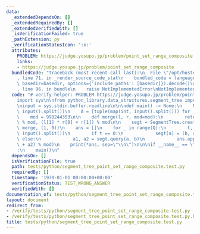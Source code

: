 ```yaml
---
data:
  _extendedDependsOn: []
  _extendedRequiredBy: []
  _extendedVerifiedWith: []
  _isVerificationFailed: true
  _pathExtension: py
  _verificationStatusIcon: ':x:'
  attributes:
    PROBLEM: https://judge.yosupo.jp/problem/point_set_range_composite
    links:
    - https://judge.yosupo.jp/problem/point_set_range_composite
  bundledCode: "Traceback (most recent call last):\n  File \"/opt/hostedtoolcache/Python/3.9.1/x64/lib/python3.9/site-packages/onlinejudge_verify/documentation/build.py\"\
    , line 71, in _render_source_code_stat\n    bundled_code = language.bundle(stat.path,\
    \ basedir=basedir, options={'include_paths': [basedir]}).decode()\n  File \"/opt/hostedtoolcache/Python/3.9.1/x64/lib/python3.9/site-packages/onlinejudge_verify/languages/python.py\"\
    , line 96, in bundle\n    raise NotImplementedError\nNotImplementedError\n"
  code: "# verify-helper: PROBLEM https://judge.yosupo.jp/problem/point_set_range_composite\n\
    import sys\n\nfrom python_library.data_structures.segment_tree import SegmentTree\n\
    \ninput = sys.stdin.buffer.readline\n\n\ndef main() -> None:\n    N, Q = map(int,\
    \ input().split())\n    A = [tuple(map(int, input().split())) for _ in range(N)]\n\
    \    mod = 998244353\n\n    def merge(l, r, mod=mod):\n        return l[0] * r[0]\
    \ % mod, (l[1] * r[0] + r[1]) % mod\n\n    segt = SegmentTree.create_from_array(A,\
    \ merge, (1, 0))\n    ans = []\n    for _ in range(Q):\n        t, a, b, c = map(int,\
    \ input().split())\n        if t == 0:\n            segt[a] = (b, c)\n       \
    \ else:\n            a1, a2 = segt.query(a, b)\n            ans.append((a1 * c\
    \ + a2) % mod)\n    print(*ans, sep=\"\\n\")\n\n\nif __name__ == \"__main__\"\
    :\n    main()\n"
  dependsOn: []
  isVerificationFile: true
  path: tests/python/segment_tree_point_set_range_composite.test.py
  requiredBy: []
  timestamp: '1970-01-01 00:00:00+00:00'
  verificationStatus: TEST_WRONG_ANSWER
  verifiedWith: []
documentation_of: tests/python/segment_tree_point_set_range_composite.test.py
layout: document
redirect_from:
- /verify/tests/python/segment_tree_point_set_range_composite.test.py
- /verify/tests/python/segment_tree_point_set_range_composite.test.py.html
title: tests/python/segment_tree_point_set_range_composite.test.py
---
```

